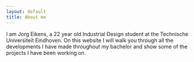 ```yaml
---
layout: default
title: About me
---
```


I am Jorg Eikens, a 22 year old Industrial Design student at the Technische Universiteit Eindhoven. On this website I will walk you through all the developments I have made throughout my bachelor and show some of the projects I have been working on.